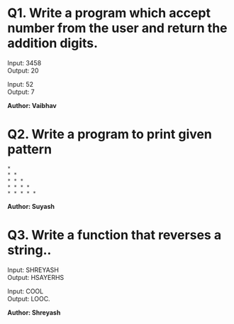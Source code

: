 # Q1. Write a program which accept number from the user and return the addition digits.

Input: 3458\
Output: 20

Input: 52\
Output: 7

**Author: Vaibhav**

# Q2. Write a program to print given pattern
~~~
*
* *
* * *
* * * *
* * * * *
~~~
**Author: Suyash**

# Q3. Write a function that reverses a string..

Input: SHREYASH\
Output: HSAYERHS

Input: COOL\
Output: LOOC.

**Author: Shreyash**
